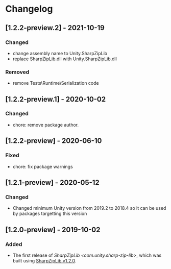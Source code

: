# Changelog

## [1.2.2-preview.2] - 2021-10-19

### Changed
* change assembly name to Unity.SharpZipLib
* replace SharpZipLib.dll with Unity.SharpZipLib.dll

### Removed
* remove Tests\Runtime\Serialization code

## [1.2.2-preview.1] - 2020-10-02

### Changed
* chore: remove package author.

## [1.2.2-preview] - 2020-06-10

### Fixed
* chore: fix package warnings

## [1.2.1-preview] - 2020-05-12

### Changed
* Changed minimum Unity version from 2019.2 to 2018.4 so it can be used by packages targetting this version


## [1.2.0-preview] - 2019-10-02

### Added
* The first release of *SharpZipLib \<com.unity.sharp-zip-lib\>*, which was built using 
  [SharpZipLib v1.2.0](https://github.com/icsharpcode/SharpZipLib/archive/v1.2.0.zip).

